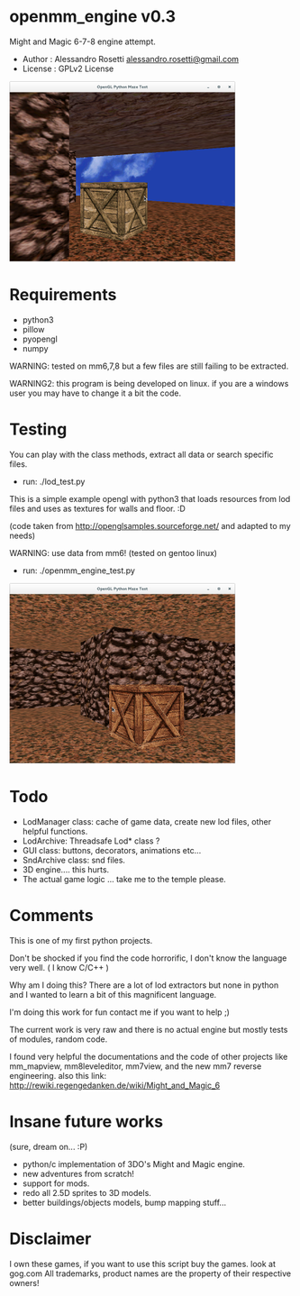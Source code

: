 openmm_engine v0.3
========

Might and Magic 6-7-8 engine attempt.

- Author   : Alessandro Rosetti alessandro.rosetti@gmail.com
- License  : GPLv2 License

![ScreenShot](/res/screen1.png)

Requirements
========

- python3
- pillow
- pyopengl
- numpy


WARNING: tested on mm6,7,8 but a few files are still failing to be extracted.

WARNING2: this program is being developed on linux. if you are a windows user you may have to change it a bit the code.

Testing
========
You can play with the class methods, extract all data or search specific files.
- run: ./lod_test.py

This is a simple example opengl with python3 that loads resources from lod files
and uses as textures for walls and floor. :D

(code taken from http://openglsamples.sourceforge.net/ and adapted to my needs)

WARNING: use data from mm6! (tested on gentoo linux)
- run: ./openmm_engine_test.py

![ScreenShot](/res/screen.png)

Todo 
========
- LodManager class: cache of game data, create new lod files, other helpful functions.
- LodArchive: Threadsafe Lod* class ?
- GUI class:  buttons, decorators, animations etc...
- SndArchive class: snd files.
- 3D engine.... this hurts.
- The actual game logic ... take me to the temple please.

Comments
========
This is one of my first python projects.

Don't be shocked if you find the code horrorific, I don't know the language very well. ( I know C/C++ )

Why am I doing this?
There are a lot of lod extractors but none in python and I wanted to learn a bit of this magnificent language.

I'm doing this work for fun contact me if you want to help ;)

The current work is very raw and there is no actual engine but mostly tests of modules, random code.

I found very helpful the documentations and the code of other projects like mm_mapview, mm8leveleditor, mm7view, and the new mm7 reverse engineering.
also this link: http://rewiki.regengedanken.de/wiki/Might_and_Magic_6


Insane future works
========
(sure, dream on... :P)
- python/c implementation of 3DO's Might and Magic engine.
- new adventures from scratch!
- support for mods.
- redo all 2.5D sprites to 3D models.
- better buildings/objects models, bump mapping stuff...

Disclaimer
========
I own these games, if you want to use this script buy the games. look at gog.com
All trademarks, product names are the property of their respective owners!
